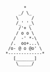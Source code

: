           *
         _/ \_
        \     /
        /_' '_\
         /'+ \
        / o o \
       /  -' *-\
      /.  oo+...\
     /o- @ o @o' \
    *-------------*
       [_______]
        \_____/
